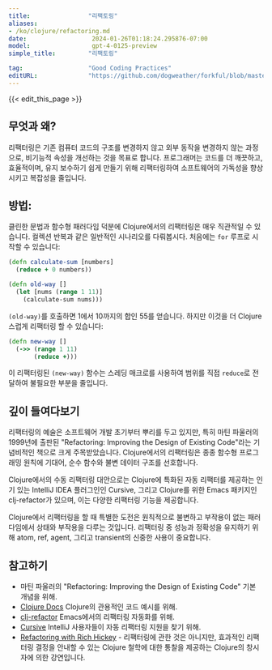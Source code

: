 ```yaml
---
title:                "리팩토링"
aliases:
- /ko/clojure/refactoring.md
date:                  2024-01-26T01:18:24.295876-07:00
model:                 gpt-4-0125-preview
simple_title:         "리팩토링"

tag:                  "Good Coding Practices"
editURL:              "https://github.com/dogweather/forkful/blob/master/content/ko/clojure/refactoring.md"
---
```


{{< edit_this_page >}}

## 무엇과 왜?

리팩터링은 기존 컴퓨터 코드의 구조를 변경하지 않고 외부 동작을 변경하지 않는 과정으로, 비기능적 속성을 개선하는 것을 목표로 합니다. 프로그래머는 코드를 더 깨끗하고, 효율적이며, 유지 보수하기 쉽게 만들기 위해 리팩터링하여 소프트웨어의 가독성을 향상시키고 복잡성을 줄입니다.

## 방법:

클린한 문법과 함수형 패러다임 덕분에 Clojure에서의 리팩터링은 매우 직관적일 수 있습니다. 컬렉션 반복과 같은 일반적인 시나리오를 다뤄봅시다. 처음에는 `for` 루프로 시작할 수 있습니다:

```clojure
(defn calculate-sum [numbers]
  (reduce + 0 numbers))

(defn old-way []
  (let [nums (range 1 11)]
    (calculate-sum nums)))
```

`(old-way)`를 호출하면 1에서 10까지의 합인 55를 얻습니다. 하지만 이것을 더 Clojure스럽게 리팩터링 할 수 있습니다:

```clojure
(defn new-way []
  (->> (range 1 11)
       (reduce +)))
```

이 리팩터링된 `(new-way)` 함수는 스레딩 매크로를 사용하여 범위를 직접 `reduce`로 전달하여 불필요한 부분을 줄입니다.

## 깊이 들여다보기

리팩터링의 예술은 소프트웨어 개발 초기부터 뿌리를 두고 있지만, 특히 마틴 파울러의 1999년에 출판된 "Refactoring: Improving the Design of Existing Code"라는 기념비적인 책으로 크게 주목받았습니다. Clojure에서의 리팩터링은 종종 함수형 프로그래밍 원칙에 기대어, 순수 함수와 불변 데이터 구조를 선호합니다.

Clojure에서의 수동 리팩터링 대안으로는 Clojure에 특화된 자동 리팩터를 제공하는 인기 있는 IntelliJ IDEA 플러그인인 Cursive, 그리고 Clojure를 위한 Emacs 패키지인 clj-refactor가 있으며, 이는 다양한 리팩터링 기능을 제공합니다.

Clojure에서 리팩터링을 할 때 특별한 도전은 원칙적으로 불변하고 부작용이 없는 패러다임에서 상태와 부작용을 다루는 것입니다. 리팩터링 중 성능과 정확성을 유지하기 위해 atom, ref, agent, 그리고 transient의 신중한 사용이 중요합니다.

## 참고하기

- 마틴 파울러의 "Refactoring: Improving the Design of Existing Code" 기본 개념을 위해.
- [Clojure Docs](https://clojuredocs.org/) Clojure의 관용적인 코드 예시를 위해.
- [clj-refactor](https://github.com/clojure-emacs/clj-refactor.el) Emacs에서의 리팩터링 자동화를 위해.
- [Cursive](https://cursive-ide.com/) IntelliJ 사용자들이 자동 리팩터링 지원을 찾기 위해.
- [Refactoring with Rich Hickey](https://www.infoq.com/presentations/Simple-Made-Easy/) - 리팩터링에 관한 것은 아니지만, 효과적인 리팩터링 결정을 안내할 수 있는 Clojure 철학에 대한 통찰을 제공하는 Clojure의 창시자에 의한 강연입니다.
